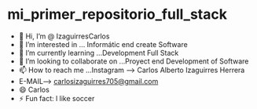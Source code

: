 # mi_primer_repositorio_full_stack

 - 👋 Hi, I’m @ IzaguirresCarlos
- 👀 I’m interested in ... Informátic end  create  Software 
- 🌱 I’m currently learning ...Development  Full Stack
- 💞️ I’m looking to collaborate on ...Proyect end  Development of Software 
- 📫 How to reach me ...Instagram --> Carlos Alberto Izaguirres Herrera
- E-MAIL--> carlosizaguirres705@gmail.com
- 😄 Carlos 
- ⚡ Fun fact: l like soccer
